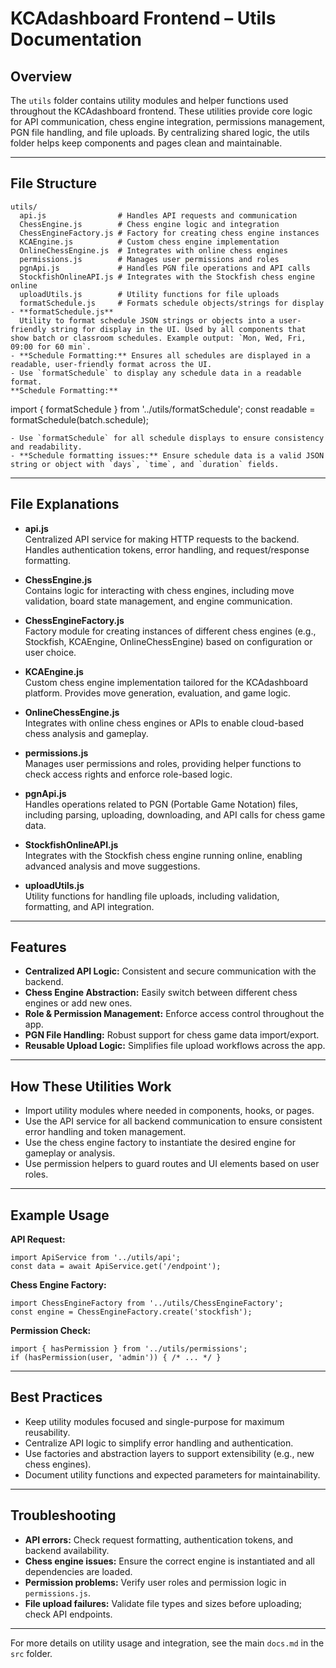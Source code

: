 
# KCAdashboard Frontend – Utils Documentation

## Overview

The `utils` folder contains utility modules and helper functions used throughout the KCAdashboard frontend. These utilities provide core logic for API communication, chess engine integration, permissions management, PGN file handling, and file uploads. By centralizing shared logic, the utils folder helps keep components and pages clean and maintainable.

---

## File Structure

```
utils/
  api.js                # Handles API requests and communication
  ChessEngine.js        # Chess engine logic and integration
  ChessEngineFactory.js # Factory for creating chess engine instances
  KCAEngine.js          # Custom chess engine implementation
  OnlineChessEngine.js  # Integrates with online chess engines
  permissions.js        # Manages user permissions and roles
  pgnApi.js             # Handles PGN file operations and API calls
  StockfishOnlineAPI.js # Integrates with the Stockfish chess engine online
  uploadUtils.js        # Utility functions for file uploads
  formatSchedule.js     # Formats schedule objects/strings for display
- **formatSchedule.js**  
  Utility to format schedule JSON strings or objects into a user-friendly string for display in the UI. Used by all components that show batch or classroom schedules. Example output: `Mon, Wed, Fri, 09:00 for 60 min`.
- **Schedule Formatting:** Ensures all schedules are displayed in a readable, user-friendly format across the UI.
- Use `formatSchedule` to display any schedule data in a readable format.
**Schedule Formatting:**
```
import { formatSchedule } from '../utils/formatSchedule';
const readable = formatSchedule(batch.schedule);
```
- Use `formatSchedule` for all schedule displays to ensure consistency and readability.
- **Schedule formatting issues:** Ensure schedule data is a valid JSON string or object with `days`, `time`, and `duration` fields.
```

---

## File Explanations

- **api.js**  
  Centralized API service for making HTTP requests to the backend. Handles authentication tokens, error handling, and request/response formatting.

- **ChessEngine.js**  
  Contains logic for interacting with chess engines, including move validation, board state management, and engine communication.

- **ChessEngineFactory.js**  
  Factory module for creating instances of different chess engines (e.g., Stockfish, KCAEngine, OnlineChessEngine) based on configuration or user choice.

- **KCAEngine.js**  
  Custom chess engine implementation tailored for the KCAdashboard platform. Provides move generation, evaluation, and game logic.

- **OnlineChessEngine.js**  
  Integrates with online chess engines or APIs to enable cloud-based chess analysis and gameplay.

- **permissions.js**  
  Manages user permissions and roles, providing helper functions to check access rights and enforce role-based logic.

- **pgnApi.js**  
  Handles operations related to PGN (Portable Game Notation) files, including parsing, uploading, downloading, and API calls for chess game data.

- **StockfishOnlineAPI.js**  
  Integrates with the Stockfish chess engine running online, enabling advanced analysis and move suggestions.

- **uploadUtils.js**  
  Utility functions for handling file uploads, including validation, formatting, and API integration.

---

## Features

- **Centralized API Logic:** Consistent and secure communication with the backend.
- **Chess Engine Abstraction:** Easily switch between different chess engines or add new ones.
- **Role & Permission Management:** Enforce access control throughout the app.
- **PGN File Handling:** Robust support for chess game data import/export.
- **Reusable Upload Logic:** Simplifies file upload workflows across the app.

---

## How These Utilities Work

- Import utility modules where needed in components, hooks, or pages.
- Use the API service for all backend communication to ensure consistent error handling and token management.
- Use the chess engine factory to instantiate the desired engine for gameplay or analysis.
- Use permission helpers to guard routes and UI elements based on user roles.

---

## Example Usage

**API Request:**
```
import ApiService from '../utils/api';
const data = await ApiService.get('/endpoint');
```

**Chess Engine Factory:**
```
import ChessEngineFactory from '../utils/ChessEngineFactory';
const engine = ChessEngineFactory.create('stockfish');
```

**Permission Check:**
```
import { hasPermission } from '../utils/permissions';
if (hasPermission(user, 'admin')) { /* ... */ }
```

---

## Best Practices

- Keep utility modules focused and single-purpose for maximum reusability.
- Centralize API logic to simplify error handling and authentication.
- Use factories and abstraction layers to support extensibility (e.g., new chess engines).
- Document utility functions and expected parameters for maintainability.

---

## Troubleshooting

- **API errors:** Check request formatting, authentication tokens, and backend availability.
- **Chess engine issues:** Ensure the correct engine is instantiated and all dependencies are loaded.
- **Permission problems:** Verify user roles and permission logic in `permissions.js`.
- **File upload failures:** Validate file types and sizes before uploading; check API endpoints.

---

For more details on utility usage and integration, see the main `docs.md` in the `src` folder.
